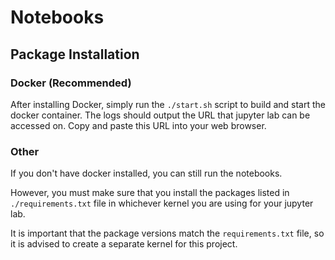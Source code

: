 # Notebooks

## Package Installation

### Docker (Recommended)

After installing Docker, simply run the `./start.sh` script to build and start the docker container. The logs should output the URL that jupyter lab can be accessed on. Copy and paste this URL into your web browser.

### Other

If you don't have docker installed, you can still run the notebooks. 

However, you must make sure that you  install the packages listed in `./requirements.txt` file in whichever kernel you are using for your jupyter lab.

It is important that the package versions match the `requirements.txt` file, so it is advised to create a separate kernel for this project.
